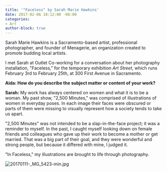 ```yaml
---
title: '"Faceless" by Sarah Marie Hawkins'
date: 2017-02-06 18:12:00 -08:00
categories:
- Art
author-block: true
---
```


Sarah Marie Hawkins is a Sacramento-based artist, professional photographer, and founder of Menagerie, an organization created to promote budding local artists. 

I met Sarah at Outlet Co-working for a conversation about her photography installation, "Faceless," for the temporary exhibition *Art Street*, which runs February 3rd to February 25th, at 300 First Avenue in Sacramento.

**Aida: How do you describe the subject matter or content of your work?**

**Sarah:** My work has always centered on women and what it is to be a woman. My past show, "2,500 Minutes," was comprised of illustrations of women in everyday poses. In each image their faces were obscured or parts of them were missing to visually represent how a society tends to take us apart. 

"2,500 Minutes" was not intended to be a slap-in-the-face project; it was a reminder to myself. In the past, I caught myself looking down on female friends and colleagues who gave up their work to become a mother or get married. That was a big part of their goal, and they were wonderful and strong people, but because it differed with mine, I judged it. 

"In Faceless," my illustrations are brought to life through photography.

![20170111-_MG_5423-min.jpg](/uploads/20170111-_MG_5423-min.jpg)

